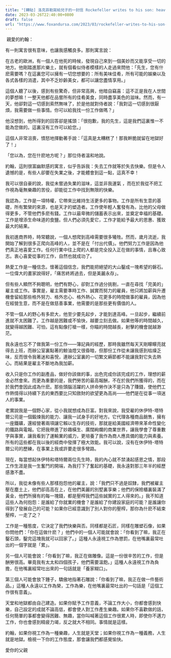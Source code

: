 ```yaml
---
title: "[轉貼] 洛克菲勒寫給兒子的一封信 Rockefeller writes to his son: heaven is also hell"
date: 2023-03-26T22:40:00+0800
draft: false
url: "https://www.foxandursa.com/2023/03/rockefeller-writes-to-his-son-heaven-is.html"
---
```


 親愛的約翰：




有一則寓言很有意味，也讓我感觸良多。那則寓言說：




在古老的歐洲，有一個人在他死的時候，發現自己來到一個美妙而又能享受一切的地方。他剛踏進那片樂土，就有個看似侍者模樣的人走過來問他：「先生，您有什麽需要嗎？在這裏您可以擁有一切您想要的：所有美味佳肴，所有可能的娛樂以及各式各樣的消遣，其中不乏妙齡美女，都可以讓您盡情享用。」




這個人聽了以後，感到有些驚奇，但非常高興，他暗自竊喜：這不正是我在人世間的夢想嘛！一整天他都在品嘗所有的佳肴美食，同時盡享美色的滋味。然而，有一天，他卻對這一切感到索然無味了，於是他就對侍者說：「我對這一切感到很厭煩，我需要做一些事情。你可以給我找一份工作做嗎？」




他沒想到，他所得到的回答卻是搖頭：「很抱歉，我的先生，這是我們這裏惟一不能為您做的。這裏沒有工作可以給您。」




這個人非常沮喪，憤怒地揮動著手說：「這真是太糟糕了！那我幹脆就留在地獄好了！」




「您以為，您在什麽地方呢？」那位侍者溫和地說。




約翰，這則很富幽默感的寓言，似乎告訴我：失去工作就等於失去快樂。但是令人遺憾的是，有些人卻要在失業之後，才能體會到這一點，這真不幸！




我可以很自豪的說，我從未嘗過失業的滋味，這並非我運氣 ，而在於我從不把工作視為毫無樂趣的苦役，卻能從工作中找到無限的快樂。




我認為，工作是一項特權，它帶來比維持生活更多的事物。工作是所有生意的基礎，所有繁榮的來源，也是天才的塑造者。工作使年輕人奮發有為，比他的父母做得更多，不管他們多麽有錢。工作以最卑微的儲蓄表示出來，並奠定幸福的基礎。工作是增添生命味道的食鹽。但人們必須先愛它，工作才能給予最大的恩惠、獲致最大的結果。




我初進商界時，時常聽說，一個人想爬到高峰需要很多犧牲。然而，歲月流逝，我開始了解到很多正爬向高峰的人，並不是在「付出代價」。他們努力工作是因為他們真正地喜愛工作。任何行業中往上爬的人都是完全投入正在做的事情，且專心致志。衷心喜愛從事的工作，自然也就成功了。




熱愛工作是一種信念。懷著這個信念，我們能把絕望的大山鑿成一塊希望的磐石。一位偉大的畫家說得好，「痛苦終將過去，但是美麗永存」。




但有些人顯然不夠聰明，他們有野心，卻對工作過分挑剔，一直在尋找「完美的」雇主或工作。事實是，雇主需要準時工作、誠實而努力的雇員，他只將加薪與升遷機會留給那些格外努力、格外忠心、格外熱心、花更多的時間做事的雇員，因為他在經營生意，而不是在做慈善事業，他需要的是那些更有價值的人。




不管一個人的野心有多麽大，他至少要先起步，才能到達高峰。一旦起步，繼續前進就不太困難了。工作越是困難或不愉快，越要立刻去做。如果他等的時間越久，就變得越困難、可怕，這有點像打槍一樣，你瞄的時間越長，射擊的機會就越渺茫。

我永遠也忘不了做我第一份工作——簿記員的經歷，那時我雖然每天天剛矇矇亮就得去上班，而辦公室裏點著的鯨油燈又很昏暗，但那份工作從未讓我感到枯燥乏味，反而很令我著迷和喜悅，連辦公室裏的一切繁文縟節都不能讓我對它失去熱心。而結果是雇主不斷地為我加薪。




收入只是你工作的副產品，做好你該做的事，出色完成你該完成的工作，理想的薪金必然會來。而更為重要的是，我們勞苦的最高報酬，不在於我們所獲得的，而在於我們會因此成為什麽。那些頭腦活躍的人拼命勞作決不是只為了賺錢，使他們工作熱情得以持續下去的東西要比只知斂財的欲望更為高尚——他們是在從事一項迷人的事業。




老實說我是一個野心家，從小我就想成為巨富。對我來說，我受雇的休伊特-塔特爾公司是一個鍛煉我的能力、讓我一試身手的好地方。它代理各種商品銷售，擁有一座鐵礦，還經營著兩項讓它賴以生存的技術，那就是給美國經濟帶來革命性變化的鐵路與電報。它把我帶進了妙趣橫生、廣闊絢爛的商業世界，讓我學會了尊重數字與事實，讓我看到了運輸業的威力，更培養了我作為商人應具備的能力與素養。所有的這些都在我以後的經商中發揮了極大效能。我可以說，沒有在休伊特-塔特爾公司的歷練，在事業上我或許要走很多彎路。




現在，每當想起休伊特和塔特爾兩位先生時，我的內心就不禁湧起感恩之情，那段工作生涯是我一生奮鬥的開端，為我打下了奮起的基礎，我永遠對那三年半的經歷感激不盡。




所以，我從未像有些人那樣抱怨他的雇主，說：「我們只不過是奴隸，我們被雇主壓在塵土上，他們卻高高在上，在他們美麗的別墅裏享樂；他們的保險櫃裏裝滿了黃金，他們所擁有的每一塊錢，都是壓榨我們這些誠實的工人得來的。」我不知道這些人為何抱怨：是誰給了你就業的機會？是誰給了你建設家庭的可能？是誰讓你得到了發展自己的可能？如果你已經意識到了別人對你的壓榨，那你為什麽不結束壓榨，一走了之？




工作是一種態度，它決定了我們快樂與否。同樣都是石匠，同樣在雕塑石像，如果你問他們：「你在這做什麽？」他們中的一個人可能就會說：「你看到了嘛，我正在鑿石頭，鑿完這塊我就可以回家了。」這種人永遠視工作為懲罰，在他嘴裏最常吐出的一個字就是「累」。




另一個人可能會說：「你看到了嘛，我正在做雕像。這是一份很辛苦的工作，但是酬勞很高。畢竟我有太太和四個孩子，他們需要溫飽。」這種人永遠視工作為負擔，在他嘴裏經常吐出來的一句話就是「養家糊口」。




第三個人可能會放下錘子，驕傲地指著石雕說：「你看到了嘛，我正在做一件藝術品。」這種人永遠以工作為榮，工作為樂，在他嘴裏最常吐出的一句話是「這個工作很有意義」。




天堂和地獄都由自己建造。如果你賦予工作意義，不論工作大小，你都會感到快樂，自己設定的成就不論高低，都會使人對工作產生樂趣。如果你不喜歡做的話，任何簡單的事都會變得困難、無趣，當你叫喊著這個工作很累人時，即使你不邁力工作，你也會感到精疲力竭，反之就大不相同。事情就是這樣。




約翰，如果你視工作為一種樂趣，人生就是天堂；如果你視工作為一種義務，人生就是地獄。檢視一下你的工作態度，那會讓我們都感覺愉快。




愛你的父親



